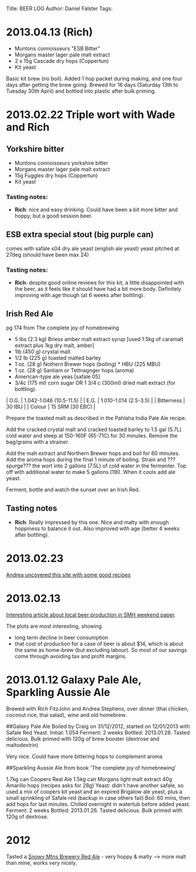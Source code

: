 Title:	   BEER LOG
Author:	   Daniel Falster
Tags:

# 2013.04.13 (Rich)

* Muntons connoisseurs "ESB Bitter"
* Morgans master lager pale malt extract
* 2 x 15g Cascade dry hops (Coppertun)
* Kit yeast

Basic kit brew (no boil).  Added 1 hop packet during making, and one
four days after getting the brew going.  Brewed for 16 days (Saturday
13th to Tuesday 30th April) and bottled into plastic after bulk
priming.

# 2013.02.22  Triple wort with Wade and Rich #

## Yorkshire bitter ##
* Muntons connoisseurs yorkshire bitter
* Morgans master lager pale malt extract
* 15g Fuggles dry hops (Coppertun)
* Kit yeast

### Tasting notes:

* **Rich**: nice and easy drinking.  Could have been a bit more bitter
  and hoppy, but a good session beer.

## ESB extra special stout (big purple can) ##

comes with safale s04 dry ale yeast (english ale yeast)
yeast pitched at 27deg (should have been max 24)

### Tasting notes:

* **Rich**: despite good online reviews for this kit, a little
  disappointed with the beer, as it feels like it should have had a
  bit more body.  Definitely improving with age though (at 6 weeks
  after bottling).

## Irish Red Ale 
pg 174 from The complete joy of homebrewing

* 5 lbs (2.3 kg) Briess amber malt extract syrup [used 1.5kg of caramalt extract plus 1kg dry malt, amber]
* 1lb (450 g) crystal malt
* 1/2 lb (225 g) toasted malted barley
* 1 oz. (28 g) Nothern Brewer hops (boiling) * HBU (225 MBU)
* 1 oz. (28 g) Santiam or Tettnagnger hops (aroma)
* American-type ale yeas [safale 05]
* 3/4c (175 ml) corn sugar OR 1 3/4 c (300ml) dried malt extract (for bottling).

| O.G.       |  1.042-1.046 (10.5-11.5) |
| E.G.       | 1.010-1.014 (2.5-3.5)    |
| Bitterness | 30 IBU                   |
| Colour     | 15 SRM (30 EBC)          |

Prepare the toasted malt as described in the Pahlaha India Pale Ale recipe.

Add the cracked crystal malt and cracked toasted barley to 1.5 gal (5.7L) cold water and steep at 150-160F (65-71C) for 30 minutes.  Remove the bag/grains with a strainer.

Add the malt extract and Northern Brewer hops and boil for 60 minutes.  Add the aroma hops during the final 1 minute of boiling.  Strain and ???spurge??? the wort into 2 gallons (7.5L) of cold water in the fermenter.  Top off with additional water to make 5 gallons (19l).  When it cools add ale yeast.

Ferment, bottle and watch the sunset over an Irish Red.

## Tasting notes

* **Rich**: Really impressed by this one.  Nice and malty with enough
  hoppiness to balance it out.  Also improved with age (better 4 weeks
  after bottling).

# 2013.02.23 #

[Andrea uncovered this site with some good recipes](http://drinks.seriouseats.com/2013/02/best-homebrewing-recipes-how-to-brew-your-own-beer.html)

# 2013.02.13 #
[Interesting article about local beer production in SMH weekend paper](http://smh.com.au/business/bitter-battles-in-what-looks-to-be-an-ailing-market-20130208-2e3wx.html). 

The plots are most interesting, showing

- long term decline in beer consumption
- that cost of production for a case of beer is about $14, which is about the same as home-brew (but excluding labour). So most of our savings come through avoiding tax and profit margins.


# 2013.01.12 Galaxy Pale Ale, Sparkling Aussie Ale #
Brewed with Rich FitzJohn and Andrea Stephens, over dinner (thai chicken, coconut rice, thai salad), wine and old homebrew.

##Galaxy Pale Ale
Boiled by Craig on 31/12/2012, started on 12/01/2013 with Safale Red Yeast.
Initial: 1.054 
Ferment: 2 weeks
Bottled: 2013.01.26. Tasted delicious. Bulk primed with 120g of brew booster (dextrose and maltodextrin)

Very nice. Could have more bittering hops to complement aroma

##Sparkling Aussie Ale
from book 'The complete joy of homebrewing'

1.7kg can Coopers Real Ale
1.5kg can Morgans light malt extract
40g Amarillo hops (recipes asks for 28g)
Yeast: didn't have another safale, so used a mix of coopers kit yeast and an expired Brigalow ale yeast, plus a small sprinkling of Safale red (backup in case others fail)
Boil: 60 mins, then add hops for last minutes. Chilled overnight in watertub before added yeast.
Ferment: 2 weeks
Bottled: 2013.01.26. Tasted delicious. Bulk primed with 120g of dextrose.


# 2012 #
Tasted a [Snowy Mtns Brewery Red Ale] - very hoppy & malty --> more malt than mine, works very nicely.

[Snowy Mtns Brewery Red Ale]: http://www.beerguide.com.au/beer-reviews/Snowy-Mountains-Brewery/Razorback-Red-Ale

